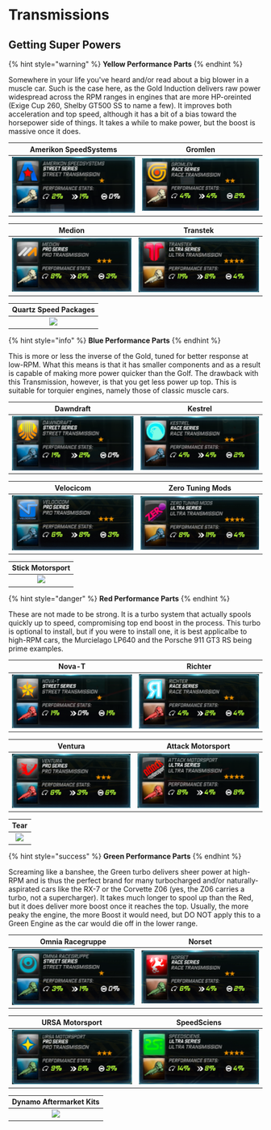 # Transmissions

## Getting Super Powers

{% hint style="warning" %}
**Yellow Performance Parts**
{% endhint %}

Somewhere in your life you've heard and/or read about a big blower in a muscle car. Such is the case here, as the Gold Induction delivers raw power widespread across the RPM ranges in engines that are more HP-oreinted (Exige Cup 260, Shelby GT500 SS to name a few). It improves both acceleration and top speed, although it has a bit of a bias toward the horsepower side of things. It takes a while to make power, but the boost is massive once it does.

| Amerikon SpeedSystems | Gromlen |
| :---: | :---: |
| ![](../.gitbook/assets/amerikon_Transmission.png) | ![](../.gitbook/assets/gromlen_Transmission.png) |

| Medion | Transtek |
| :---: | :---: |
| ![](../.gitbook/assets/medion_Transmission.png) | ![](../.gitbook/assets/transtek_Transmission.png) |

| Quartz Speed Packages |
| :---: |
| ![](../.gitbook/assets/elitebeigeforcedTransmission.png) |

{% hint style="info" %}
**Blue Performance Parts**
{% endhint %}

This is more or less the inverse of the Gold, tuned for better response at low-RPM. What this means is that it has smaller components and as a result is capable of making more power quicker than the Golf. The drawback with this Transmission, however, is that you get less power up top. This is suitable for torquier engines, namely those of classic muscle cars.

| Dawndraft | Kestrel |
| :---: | :---: |
| ![](../.gitbook/assets/dawndraft_Transmission.png) | ![](../.gitbook/assets/kestrel_Transmission.png) |

| Velocicom | Zero Tuning Mods |
| :---: | :---: |
| ![](../.gitbook/assets/velocicom_Transmission.png) | ![](../.gitbook/assets/zero_Transmission.png) |

| Stick Motorsport |
| :---: |
| ![](../.gitbook/assets/eliteblueforcedTransmission.png) |

{% hint style="danger" %}
**Red Performance Parts**
{% endhint %}

These are not made to be strong. It is a turbo system that actually spools quickly up to speed, compromising top end boost in the process. This turbo is optional to install, but if you were to install one, it is best applicalbe to high-RPM cars, the Murcielago LP640 and the Porsche 911 GT3 RS being prime examples.

| Nova-T | Richter |
| :---: | :---: |
| ![](../.gitbook/assets/nova-t_Transmission.png) | ![](../.gitbook/assets/richter_Transmission.png) |

| Ventura | Attack Motorsport |
| :---: | :---: |
| ![](../.gitbook/assets/ventura_Transmission.png) | ![](../.gitbook/assets/attack_Transmission.png) |

| Tear |
| :---: |
| ![](../.gitbook/assets/eliteredforcedTransmission.png) |

{% hint style="success" %}
**Green Performance Parts**
{% endhint %}

Screaming like a banshee, the Green turbo delivers sheer power at high-RPM and is thus the perfect brand for many turbocharged and/or naturally-aspirated cars like the RX-7 or the Corvette Z06 (yes, the Z06 carries a turbo, not a supercharger). It takes much longer to spool up than the Red, but it does deliver more boost once it reaches the top. Usually, the more peaky the engine, the more Boost it would need, but DO NOT apply this to a Green Engine as the car would die off in the lower range.

| Omnia Racegruppe | Norset |
| :---: | :---: |
| ![](../.gitbook/assets/omnia_Transmission.png) | ![](../.gitbook/assets/norset_Transmission.png) |

| URSA Motorsport | SpeedSciens |
| :---: | :---: |
| ![](../.gitbook/assets/ursa_Transmission.png) | ![](../.gitbook/assets/speedsciens_Transmission.png) |

| Dynamo Aftermarket Kits |
| :---: |
| ![](../.gitbook/assets/elitegreenforcedTransmission.png) |

